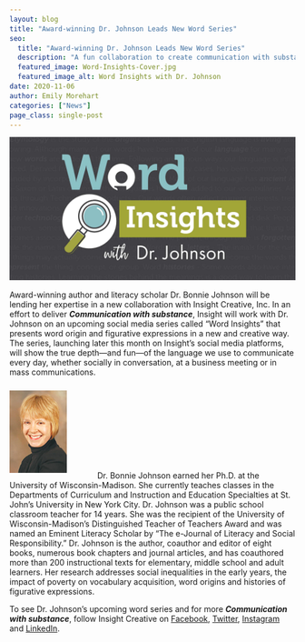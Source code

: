 ```yaml
---
layout: blog
title: "Award-winning Dr. Johnson Leads New Word Series"
seo:
  title: "Award-winning Dr. Johnson Leads New Word Series"
  description: "A fun collaboration to create communication with substance."
  featured_image: Word-Insights-Cover.jpg
  featured_image_alt: Word Insights with Dr. Johnson
date: 2020-11-06
author: Emily Morehart
categories: ["News"]
page_class: single-post
---
```


![Word Insights with Dr. Johnson](Word-Insights-Cover.jpg)

Award-winning author and literacy scholar Dr. Bonnie Johnson will be lending her expertise in a new collaboration with Insight Creative, Inc. In an effort to deliver _**Communication with substance**_, Insight will work with Dr. Johnson on an upcoming social media series called “Word Insights” that presents word origin and figurative expressions in a new and creative way. The series, launching later this month on Insight’s social media platforms, will show the true depth—and fun—of the language we use to communicate every day, whether socially in conversation, at a business meeting or in mass communications.

<p>
    <img data-aos="fade-up" src="Dr.Bonnie-Johnson.jpg" alt="Headshot of Dr. Bonnie Johnson" style="width: 20%;margin: 10px 50px 10px 0;" class="aos-init aos-animate">
    Dr. Bonnie Johnson earned her Ph.D. at the University of Wisconsin-Madison. She currently teaches classes in the Departments of Curriculum and Instruction and Education Specialties at St. John’s University in New York City. Dr. Johnson was a public school classroom teacher for 14 years. She was the recipient of the University of Wisconsin-Madison’s Distinguished Teacher of Teachers Award and was named an Eminent Literacy Scholar by “The e-Journal of Literacy and Social Responsibility.” Dr. Johnson is the author, coauthor and editor of eight books, numerous book chapters and journal articles, and has coauthored more than 200 instructional texts for elementary, middle school and adult learners. Her research addresses social inequalities in the early years, the impact of poverty on vocabulary acquisition, word origins and histories of figurative expressions.
</p>

To see Dr. Johnson’s upcoming word series and for more _**Communication with substance**_, follow Insight Creative on <a href="https://www.facebook.com/insightcreativeinc" target="_blank">Facebook</a>, <a href="https://twitter.com/insightwi" target="_blank">Twitter</a>, <a href="https://www.instagram.com/insightwi/" target="_blank">Instagram</a> and <a href="https://www.linkedin.com/company/498653/admin/" target="_blank">LinkedIn</a>.
